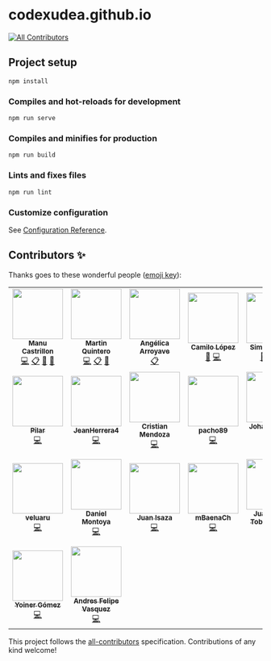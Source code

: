 # codexudea.github.io
<!-- ALL-CONTRIBUTORS-BADGE:START - Do not remove or modify this section -->
[![All Contributors](https://img.shields.io/badge/all_contributors-23-orange.svg?style=flat-square)](#contributors-)
<!-- ALL-CONTRIBUTORS-BADGE:END -->

## Project setup
```
npm install
```

### Compiles and hot-reloads for development
```
npm run serve
```

### Compiles and minifies for production
```
npm run build
```

### Lints and fixes files
```
npm run lint
```

### Customize configuration
See [Configuration Reference](https://cli.vuejs.org/config/).

## Contributors ✨

Thanks goes to these wonderful people ([emoji key](https://allcontributors.org/docs/en/emoji-key)):

<!-- ALL-CONTRIBUTORS-LIST:START - Do not remove or modify this section -->
<!-- prettier-ignore-start -->
<!-- markdownlint-disable -->
<table>
  <tr>
    <td align="center"><a href="http://www.manucastrillonm.co"><img src="https://avatars2.githubusercontent.com/u/10585946?v=4?s=100" width="100px;" alt=""/><br /><sub><b>Manu Castrillon</b></sub></a><br /><a href="https://github.com/CodexUdeA/codexudea/commits?author=ManuCastrillonM" title="Code">💻</a> <a href="#eventOrganizing-ManuCastrillonM" title="Event Organizing">📋</a> <a href="https://github.com/CodexUdeA/codexudea/commits?author=ManuCastrillonM" title="Documentation">📖</a> <a href="#talk-ManuCastrillonM" title="Talks">📢</a></td>
    <td align="center"><a href="https://github.com/MartinEliasQ"><img src="https://avatars0.githubusercontent.com/u/10585976?v=4?s=100" width="100px;" alt=""/><br /><sub><b>Martin Quintero</b></sub></a><br /><a href="https://github.com/CodexUdeA/codexudea/commits?author=MartinEliasQ" title="Code">💻</a> <a href="#eventOrganizing-MartinEliasQ" title="Event Organizing">📋</a> <a href="#talk-MartinEliasQ" title="Talks">📢</a></td>
    <td align="center"><a href="https://github.com/am9805"><img src="https://avatars3.githubusercontent.com/u/19578435?v=4?s=100" width="100px;" alt=""/><br /><sub><b>Angélica Arroyave</b></sub></a><br /><a href="#eventOrganizing-am9805" title="Event Organizing">📋</a></td>
    <td align="center"><a href="http://camilo.io"><img src="https://avatars2.githubusercontent.com/u/6959849?v=4?s=100" width="100px;" alt=""/><br /><sub><b>Camilo López</b></sub></a><br /><a href="#design-camilocls" title="Design">🎨</a> <a href="https://github.com/CodexUdeA/codexudea/commits?author=camilocls" title="Code">💻</a></td>
    <td align="center"><a href="https://www.linkedin.com/in/simonhoyos/"><img src="https://avatars1.githubusercontent.com/u/23706543?v=4?s=100" width="100px;" alt=""/><br /><sub><b>Simon Hoyos</b></sub></a><br /><a href="#ideas-shmesa22" title="Ideas, Planning, & Feedback">🤔</a> <a href="#talk-shmesa22" title="Talks">📢</a> <a href="https://github.com/CodexUdeA/codexudea/commits?author=shmesa22" title="Code">💻</a></td>
    <td align="center"><a href="https://github.com/andrespinov"><img src="https://avatars3.githubusercontent.com/u/23267995?v=4?s=100" width="100px;" alt=""/><br /><sub><b>Andrés Pino Vallejo</b></sub></a><br /><a href="https://github.com/CodexUdeA/codexudea/commits?author=andrespinov" title="Code">💻</a> <a href="#talk-andrespinov" title="Talks">📢</a></td>
    <td align="center"><a href="https://github.com/andresisazaa"><img src="https://avatars2.githubusercontent.com/u/39561802?v=4?s=100" width="100px;" alt=""/><br /><sub><b>Andrés Isaza</b></sub></a><br /><a href="https://github.com/CodexUdeA/codexudea/commits?author=andresisazaa" title="Code">💻</a></td>
  </tr>
  <tr>
    <td align="center"><a href="https://github.com/PilarArroyave"><img src="https://avatars0.githubusercontent.com/u/30705652?v=4?s=100" width="100px;" alt=""/><br /><sub><b>Pilar</b></sub></a><br /><a href="https://github.com/CodexUdeA/codexudea/commits?author=PilarArroyave" title="Code">💻</a></td>
    <td align="center"><a href="https://github.com/JeanHerrera4"><img src="https://avatars1.githubusercontent.com/u/22826034?v=4?s=100" width="100px;" alt=""/><br /><sub><b>JeanHerrera4</b></sub></a><br /><a href="https://github.com/CodexUdeA/codexudea/commits?author=JeanHerrera4" title="Code">💻</a></td>
    <td align="center"><a href="https://github.com/Cristian-BFMV"><img src="https://avatars1.githubusercontent.com/u/44276663?v=4?s=100" width="100px;" alt=""/><br /><sub><b>Cristian Mendoza</b></sub></a><br /><a href="https://github.com/CodexUdeA/codexudea/commits?author=Cristian-BFMV" title="Code">💻</a></td>
    <td align="center"><a href="https://github.com/pacho89"><img src="https://avatars1.githubusercontent.com/u/20865074?v=4?s=100" width="100px;" alt=""/><br /><sub><b>pacho89</b></sub></a><br /><a href="https://github.com/CodexUdeA/codexudea/commits?author=pacho89" title="Code">💻</a></td>
    <td align="center"><a href="https://github.com/joh95"><img src="https://avatars0.githubusercontent.com/u/38740217?v=4?s=100" width="100px;" alt=""/><br /><sub><b>Johan Ospina H.</b></sub></a><br /><a href="https://github.com/CodexUdeA/codexudea/commits?author=joh95" title="Code">💻</a></td>
    <td align="center"><a href="https://github.com/pedrog31"><img src="https://avatars0.githubusercontent.com/u/17430053?v=4?s=100" width="100px;" alt=""/><br /><sub><b>pedrog31</b></sub></a><br /><a href="https://github.com/CodexUdeA/codexudea/commits?author=pedrog31" title="Code">💻</a></td>
    <td align="center"><a href="https://twitter.com/Santiago_b9826"><img src="https://avatars2.githubusercontent.com/u/23266642?v=4?s=100" width="100px;" alt=""/><br /><sub><b>Santiago Bedoya</b></sub></a><br /><a href="https://github.com/CodexUdeA/codexudea/commits?author=santiago-b9826" title="Code">💻</a></td>
  </tr>
  <tr>
    <td align="center"><a href="https://github.com/veluaru"><img src="https://avatars2.githubusercontent.com/u/42279901?v=4?s=100" width="100px;" alt=""/><br /><sub><b>veluaru</b></sub></a><br /><a href="https://github.com/CodexUdeA/codexudea/commits?author=veluaru" title="Code">💻</a></td>
    <td align="center"><a href="https://github.com/cdanmontoya"><img src="https://avatars3.githubusercontent.com/u/27966260?v=4?s=100" width="100px;" alt=""/><br /><sub><b>Daniel Montoya</b></sub></a><br /><a href="https://github.com/CodexUdeA/codexudea/commits?author=cdanmontoya" title="Code">💻</a></td>
    <td align="center"><a href="https://github.com/jdiegoisaza"><img src="https://avatars2.githubusercontent.com/u/39199649?v=4?s=100" width="100px;" alt=""/><br /><sub><b>Juan Isaza</b></sub></a><br /><a href="https://github.com/CodexUdeA/codexudea/commits?author=jdiegoisaza" title="Code">💻</a></td>
    <td align="center"><a href="https://github.com/mBaenaCh"><img src="https://avatars1.githubusercontent.com/u/44103204?v=4?s=100" width="100px;" alt=""/><br /><sub><b>mBaenaCh</b></sub></a><br /><a href="https://github.com/CodexUdeA/codexudea/commits?author=mBaenaCh" title="Code">💻</a></td>
    <td align="center"><a href="https://github.com/tobon96"><img src="https://avatars2.githubusercontent.com/u/17577509?v=4?s=100" width="100px;" alt=""/><br /><sub><b>Juan Pablo Tobón Flórez</b></sub></a><br /><a href="https://github.com/CodexUdeA/codexudea/commits?author=tobon96" title="Code">💻</a></td>
    <td align="center"><a href="http://www.camigomez.me/"><img src="https://avatars2.githubusercontent.com/u/16061815?v=4?s=100" width="100px;" alt=""/><br /><sub><b>Maria Camila Gomez Restrepo</b></sub></a><br /><a href="https://github.com/CodexUdeA/codexudea/commits?author=camigomez35" title="Code">💻</a> <a href="#talk-camigomez35" title="Talks">📢</a></td>
    <td align="center"><a href="https://github.com/gio96"><img src="https://avatars2.githubusercontent.com/u/22892513?v=4?s=100" width="100px;" alt=""/><br /><sub><b>gio96</b></sub></a><br /><a href="https://github.com/CodexUdeA/codexudea/commits?author=gio96" title="Code">💻</a></td>
  </tr>
  <tr>
    <td align="center"><a href="https://github.com/yoinergomez"><img src="https://avatars1.githubusercontent.com/u/14276026?v=4?s=100" width="100px;" alt=""/><br /><sub><b>Yoiner Gómez</b></sub></a><br /><a href="https://github.com/CodexUdeA/codexudea/commits?author=yoinergomez" title="Code">💻</a></td>
    <td align="center"><a href="http://www.anvarstudios.co"><img src="https://avatars0.githubusercontent.com/u/2204207?v=4?s=100" width="100px;" alt=""/><br /><sub><b>Andres Felipe Vasquez</b></sub></a><br /><a href="https://github.com/CodexUdeA/codexudea/commits?author=AnvarGear" title="Code">💻</a></td>
  </tr>
</table>

<!-- markdownlint-restore -->
<!-- prettier-ignore-end -->

<!-- ALL-CONTRIBUTORS-LIST:END -->

This project follows the [all-contributors](https://github.com/all-contributors/all-contributors) specification. Contributions of any kind welcome!